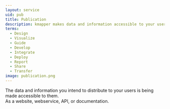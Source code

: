 ```yaml
---
layout: service
uid: pub 
title: Publication
description: kmapper makes data and information accessible to your users
terms: 
  - Design
  - Visualize
  - Guide
  - Develop
  - Integrate
  - Deploy
  - Report
  - Share
  - Transfer
image: publication.png
--- 
```


The data and information you intend to distribute to your users is being made accessible to them.<br>
As a website, webservice, API, or documentation.